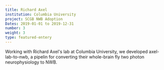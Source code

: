 ```yaml
---
title: Richard Axel
institution: Columbia University
project: SCGB NWB Adoption
Dates: 2019-01-01 to 2019-12-31
number: 3
weight: 3
type: featured-entery
---
```

Working with Richard Axel's lab at Columbia University, we developed axel-lab-to-nwb, a pipelin for converting their whole-brain fly two photon neurophysiology to NWB.